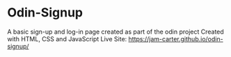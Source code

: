 # Odin-Signup
A basic sign-up and log-in page created as part of the odin project
Created with HTML, CSS and JavaScript 
Live Site: https://jam-carter.github.io/odin-signup/
